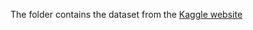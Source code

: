 The folder contains the dataset from the [Kaggle website](https://www.kaggle.com/rhuebner/human-resources-data-set)
